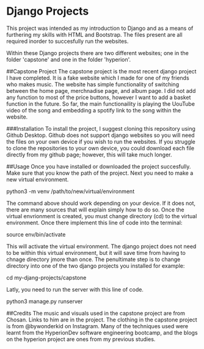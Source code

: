 # Django Projects
This project was intended as my introduction to Django and as a means of furthering my skills with HTML and Bootstrap. The files present are all required inorder to succesfully run the websites. 

Within these Django projects there are two different websites; one in the folder 'capstone' and one in the folder 'hyperion'. 

##Capstone Project 
The capstone project is the most recent django project I have completed. It is a fake website which I made for one of my friends who makes music. The website has simple functionality of switching between the home page, merchnadise page, and album page. I did not add any function to most of the price buttons, however I want to add a basket function in the future. So far, the main functionaility is playing the UouTube video of the song and embedding a spotify link to the song within the website. 

###Installation
To install the project, I suggest cloning this repository using Github Desktop. Github does not support django websites so you will need the files on your own device if you wish to run the websites. If you struggle to clone the repositories to your own device, you could download each file directly from my github page; however, this will take much longer. 

##Usage
Once you have installed or downloaded the project succesfully. Make sure that you know the path of the project. Next you need to make a new virtual environment. 

python3 -m venv /path/to/new/virtual/environment

The command above should work depending on your device. If it does not, there are many sources that will explain simply how to do so. 
Once the virtual envrionment is created, you must change directory (cd) to the virtual environment. Once there implement this line of code into the terminal:

source env/bin/activate 

This will activate the virtual environment. The django project does not need to be within this virtual environment, but it will save time from having to chnage directory jmore than once. The penultimate step is to change directory into one of the two django projects you installed for example: 

cd my-djang-projects/capstone

Latly, you need to run the server with this line of code. 

python3 manage.py runserver 


##Credits 
The music and visuals used in the capstone project are from Chosan. Links to him are in the project. The clothing in the capstone project is from @bywonderkid on Instagram. Many of the techniques used were learnt from the HyperionDev software engineering bootcamp, and the blogs on the hyperion project are ones from my previous studies. 
